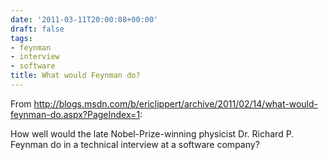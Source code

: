 ```yaml
---
date: '2011-03-11T20:00:08+00:00'
draft: false
tags:
- feynman
- interview
- software
title: What would Feynman do?
---
```


From http://blogs.msdn.com/b/ericlippert/archive/2011/02/14/what-would-feynman-do.aspx?PageIndex=1:

How well would the late Nobel-Prize-winning physicist Dr. Richard P. Feynman do in a technical interview at a software company?
